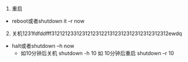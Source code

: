 1. 重启
 * reboot或者shutdown it –r now
2. 关机1231fdfddfff312121233123121231221312312312312312312312ewdq
 * halt或者shutdown –h now
    * 如10分钟后关机 shutdown -h 10 如 10分钟后重启 shutdown –r 10
